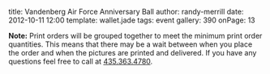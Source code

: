 title: Vandenberg Air Force Anniversary Ball
author: randy-merrill
date: 2012-10-11 12:00
template: wallet.jade
tags: event
gallery: 390
onPage: 13

**Note:** Print orders will be grouped together to meet the minimum print order quantities. This means that there may be a wait between when you place the order and when the pictures are printed and delivered. If you have any questions feel free to call at [435.363.4780][tel].

[tel]: tel:+14353634780
